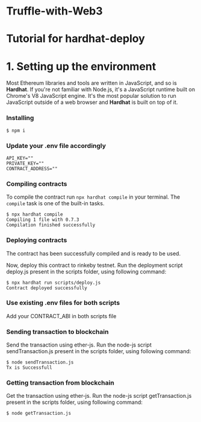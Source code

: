 # Truffle-with-Web3

# Tutorial for hardhat-deploy

# 1. Setting up the environment

Most Ethereum libraries and tools are written in JavaScript, and so is **Hardhat**. If you're not familiar with Node.js, it's a JavaScript runtime built on Chrome's V8 JavaScript engine. It's the most popular solution to run JavaScript outside of a web browser and **Hardhat** is built on top of it.

### Installing

```
$ npm i 

```

### Update your .env file accordingly

```
API_KEY=""
PRIVATE_KEY=""
CONTRACT_ADDRESS=""
```

### Compiling contracts

To compile the contract run `npx hardhat compile` in your terminal. The `compile` task is one of the built-in tasks.

```
$ npx hardhat compile
Compiling 1 file with 0.7.3
Compilation finished successfully
```

### Deploying contracts

The contract has been successfully compiled and is ready to be used.

Now, deploy this contract to rinkeby testnet. Run the deployment script deploy.js present in the scripts folder, using following command:

```
$ npx hardhat run scripts/deploy.js
Contract deployed successfully
```

### Use existing .env files for both scripts

Add your CONTRACT_ABI in both scripts file


### Sending transaction to blockchain 

Send the transaction using ether-js. Run the node-js script sendTransaction.js present in the scripts folder, using following command:

```
$ node sendTransaction.js 
Tx is Successfull
```

### Getting transaction from blockchain

Get the transaction using ether-js. Run the node-js script getTransaction.js present in the scripts folder, using following command:

```
$ node getTransaction.js 
```
